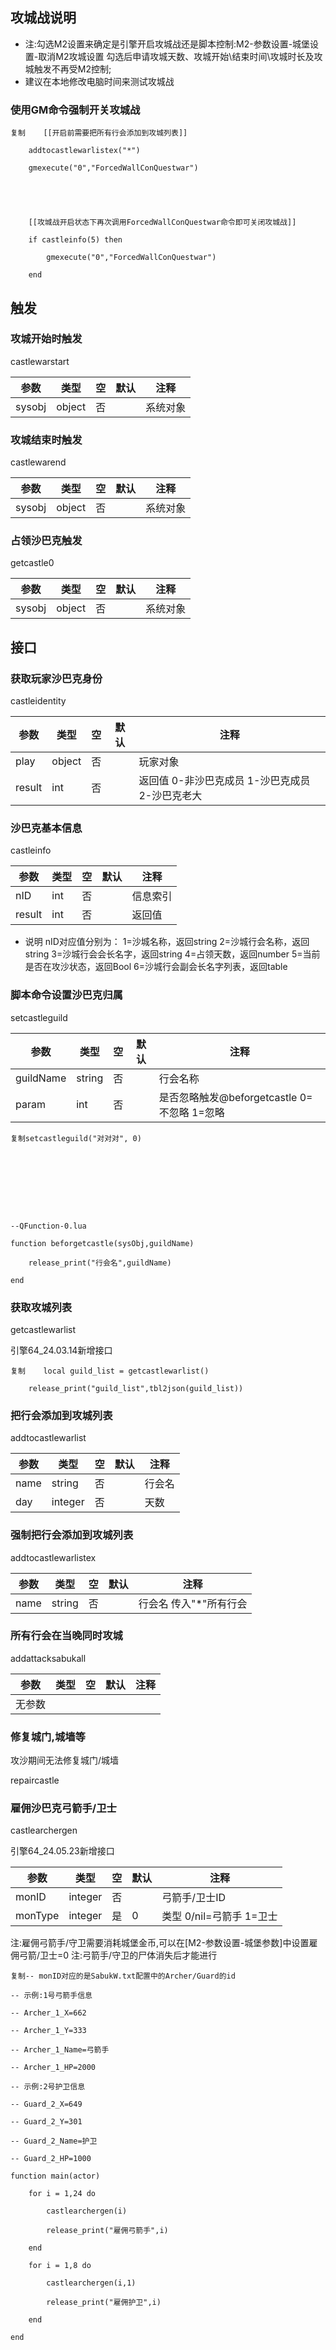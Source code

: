## 攻城战说明

- 注:勾选M2设置来确定是引擎开启攻城战还是脚本控制:M2-参数设置-城堡设置-取消M2攻城设置 勾选后申请攻城天数、攻城开始\结束时间\攻城时长及攻城触发不再受M2控制;
- 建议在本地修改电脑时间来测试攻城战

### 使用GM命令强制开关攻城战

```
复制    [[开启前需要把所有行会添加到攻城列表]]

    addtocastlewarlistex("*")

    gmexecute("0","ForcedWallConQuestwar")





    [[攻城战开启状态下再次调用ForcedWallConQuestwar命令即可关闭攻城战]]

    if castleinfo(5) then

        gmexecute("0","ForcedWallConQuestwar")

    end
```

## 触发

### 攻城开始时触发

castlewarstart

| 参数   | 类型   | 空  | 默认 | 注释     |
| ------ | ------ | --- | ---- | -------- |
| sysobj | object | 否  |      | 系统对象 |

### 攻城结束时触发

castlewarend

| 参数   | 类型   | 空  | 默认 | 注释     |
| ------ | ------ | --- | ---- | -------- |
| sysobj | object | 否  |      | 系统对象 |

### 占领沙巴克触发

getcastle0

| 参数   | 类型   | 空  | 默认 | 注释     |
| ------ | ------ | --- | ---- | -------- |
| sysobj | object | 否  |      | 系统对象 |

## 接口

### 获取玩家沙巴克身份

castleidentity

| 参数   | 类型   | 空  | 默认 | 注释                                            |
| ------ | ------ | --- | ---- | ----------------------------------------------- |
| play   | object | 否  |      | 玩家对象                                        |
| result | int    | 否  |      | 返回值 0-非沙巴克成员 1-沙巴克成员 2-沙巴克老大 |

### 沙巴克基本信息

castleinfo

| 参数   | 类型 | 空  | 默认 | 注释     |
| ------ | ---- | --- | ---- | -------- |
| nID    | int  | 否  |      | 信息索引 |
| result | int  | 否  |      | 返回值   |

- 说明
  nID对应值分别为：
  1=沙城名称，返回string
  2=沙城行会名称，返回string
  3=沙城行会会长名字，返回string
  4=占领天数，返回number
  5=当前是否在攻沙状态，返回Bool
  6=沙城行会副会长名字列表，返回table

### 脚本命令设置沙巴克归属

setcastleguild

| 参数      | 类型   | 空  | 默认 | 注释                                        |
| --------- | ------ | --- | ---- | ------------------------------------------- |
| guildName | string | 否  |      | 行会名称                                    |
| param     | int    | 否  |      | 是否忽略触发@beforgetcastle 0=不忽略 1=忽略 |

```
复制setcastleguild("对对对", 0)









--QFunction-0.lua

function beforgetcastle(sysObj,guildName)

    release_print("行会名",guildName)

end
```

### 获取攻城列表

getcastlewarlist

引擎64_24.03.14新增接口

```
复制    local guild_list = getcastlewarlist()

    release_print("guild_list",tbl2json(guild_list))
```

### 把行会添加到攻城列表

addtocastlewarlist

| 参数 | 类型    | 空  | 默认 | 注释   |
| ---- | ------- | --- | ---- | ------ |
| name | string  | 否  |      | 行会名 |
| day  | integer | 否  |      | 天数   |

### 强制把行会添加到攻城列表

addtocastlewarlistex

| 参数 | 类型   | 空  | 默认 | 注释                    |
| ---- | ------ | --- | ---- | ----------------------- |
| name | string | 否  |      | 行会名 传入"\*"所有行会 |

### 所有行会在当晚同时攻城

addattacksabukall

| 参数   | 类型 | 空  | 默认 | 注释 |
| ------ | ---- | --- | ---- | ---- |
| 无参数 |      |     |      |      |

### 修复城门,城墙等

攻沙期间无法修复城门/城墙

repaircastle

### 雇佣沙巴克弓箭手/卫士

castlearchergen

引擎64_24.05.23新增接口

| 参数    | 类型    | 空  | 默认 | 注释                     |
| ------- | ------- | --- | ---- | ------------------------ |
| monID   | integer | 否  |      | 弓箭手/卫士ID            |
| monType | integer | 是  | 0    | 类型 0/nil=弓箭手 1=卫士 |

注:雇佣弓箭手/守卫需要消耗城堡金币,可以在[M2-参数设置-城堡参数]中设置雇佣弓箭/卫士=0
注:弓箭手/守卫的尸体消失后才能进行

```
复制-- monID对应的是SabukW.txt配置中的Archer/Guard的id

-- 示例:1号弓箭手信息

-- Archer_1_X=662

-- Archer_1_Y=333

-- Archer_1_Name=弓箭手

-- Archer_1_HP=2000

-- 示例:2号护卫信息

-- Guard_2_X=649

-- Guard_2_Y=301

-- Guard_2_Name=护卫

-- Guard_2_HP=1000

function main(actor)

    for i = 1,24 do

        castlearchergen(i)

        release_print("雇佣弓箭手",i)

    end

    for i = 1,8 do

        castlearchergen(i,1)

        release_print("雇佣护卫",i)

    end

end
```
